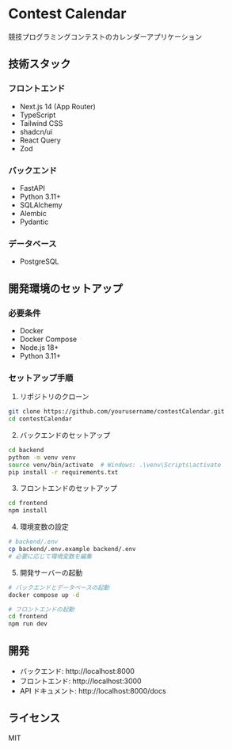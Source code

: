 # Contest Calendar

競技プログラミングコンテストのカレンダーアプリケーション

## 技術スタック

### フロントエンド
- Next.js 14 (App Router)
- TypeScript
- Tailwind CSS
- shadcn/ui
- React Query
- Zod

### バックエンド
- FastAPI
- Python 3.11+
- SQLAlchemy
- Alembic
- Pydantic

### データベース
- PostgreSQL

## 開発環境のセットアップ

### 必要条件
- Docker
- Docker Compose
- Node.js 18+
- Python 3.11+

### セットアップ手順

1. リポジトリのクローン
```bash
git clone https://github.com/yourusername/contestCalendar.git
cd contestCalendar
```

2. バックエンドのセットアップ
```bash
cd backend
python -m venv venv
source venv/bin/activate  # Windows: .\venv\Scripts\activate
pip install -r requirements.txt
```

3. フロントエンドのセットアップ
```bash
cd frontend
npm install
```

4. 環境変数の設定
```bash
# backend/.env
cp backend/.env.example backend/.env
# 必要に応じて環境変数を編集
```

5. 開発サーバーの起動
```bash
# バックエンドとデータベースの起動
docker compose up -d

# フロントエンドの起動
cd frontend
npm run dev
```

## 開発

- バックエンド: http://localhost:8000
- フロントエンド: http://localhost:3000
- API ドキュメント: http://localhost:8000/docs

## ライセンス

MIT

